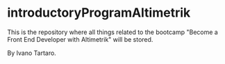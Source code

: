 # introductoryProgramAltimetrik

This is the repository where all things related to the bootcamp "Become a Front End Developer with Altimetrik" will be stored.

By Ivano Tartaro.

